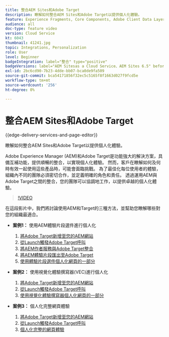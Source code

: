 ```yaml
---
title: 整合AEM Sites和Adobe Target
description: 瞭解如何整合AEM Sites和Adobe Target以提供個人化體驗。
feature: Experience Fragments, Core Components, Adobe Client Data Layer
audience: all
doc-type: feature video
version: Cloud Service
kt: 6043
thumbnail: 41241.jpg
topic: Integrations, Personalization
role: User
level: Beginner
badgeIntegration: label="整合" type="positive"
badgeVersions: label="AEM Sitesas a Cloud Service、AEM Sites 6.5" before-title="false"
exl-id: 2bc6cd90-7b23-4dde-bb07-bca0de9fa509
source-git-commit: bca54171856f32ec5c5165f8f1663d027f9fcd5e
workflow-type: tm+mt
source-wordcount: '256'
ht-degree: 0%

---
```


# 整合AEM Sites和Adobe Target

{{edge-delivery-services-and-page-editor}}

瞭解如何整合AEM Sites和Adobe Target以提供個人化體驗。

Adobe Experience Manager (AEM)和Adobe Target是功能強大的解決方案，具備互補功能，提供順暢的整合，以實現個人化體驗。 然而，客戶在瞭解如何及何時有效一起使用這些產品時，可能會面臨挑戰。 為了最佳化每位使用者的體驗，組織內不同的團隊必須密切合作，並定義明確的角色和責任。 透過運用AEM與Adobe Target之間的整合，您的團隊可以協調地工作，以提供卓越的個人化體驗。

>[!VIDEO](https://video.tv.adobe.com/v/41241?quality=12&learn=on)

在這段影片中，我們將討論使用AEM和Target的三種方法，並幫助您瞭解哪些對您的組織最適合。

* __案例1：__ 使用AEM體驗片段選件進行個人化

   1. [將Adobe Target新增至您的AEM網站](./add-target-launch-extension.md)
   1. [從Launch觸發Adobe Target呼叫](./load-and-fire-target.md)
   1. [將AEM作者服務與Adobe Target整合](./setup-aem-target-cloud-service.md)
   1. [將AEM體驗片段匯出至Adobe Target](./export-experience-fragment-target.md)
   1. [使用體驗片段選件個人化網頁的一部分](./create-target-activity.md)

* __案例2：__ 使用視覺化體驗撰寫器(VEC)進行個人化

   1. [將Adobe Target新增至您的AEM網站](./add-target-launch-extension.md)
   1. [從Launch觸發Adobe Target呼叫](./load-and-fire-target.md)
   1. [使用視覺化體驗撰寫器個人化網頁的一部分](./personalization-using-vec.md)

* __案例3：__ 個人化完整網頁體驗

   1. [將Adobe Target新增至您的AEM網站](./add-target-launch-extension.md)
   1. [從Launch觸發Adobe Target呼叫](./load-and-fire-target.md)
   1. [個人化完整的網頁體驗](./personalization-web-page.md)
